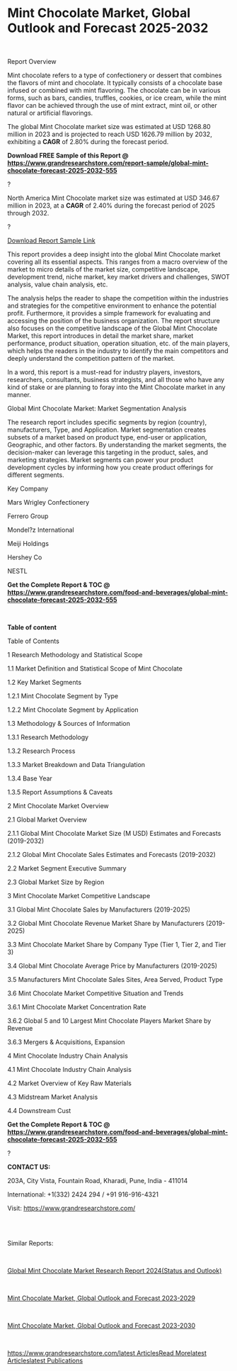 <h1>Mint Chocolate Market, Global Outlook and Forecast 2025-2032</h1><br/><p>Report Overview</p>
 
 
 
 <p>Mint chocolate refers to a type of confectionery or dessert that combines the flavors of mint and chocolate. It typically consists of a chocolate base infused or combined with mint flavoring. The chocolate can be in various forms, such as bars, candies, truffles, cookies, or ice cream, while the mint flavor can be achieved through the use of mint extract, mint oil, or other natural or artificial flavorings.</p>
 
 
 
 <p>The global Mint Chocolate market size was estimated at USD 1268.80 million in 2023 and is projected to reach USD 1626.79 million by 2032, exhibiting a <strong>CAGR</strong> of 2.80% during the forecast period.</p>
 
 
 
 <div><b>Download FREE Sample of this Report @ <a href="https://www.grandresearchstore.com/report-sample/global-mint-chocolate-forecast-2025-2032-555">https://www.grandresearchstore.com/report-sample/global-mint-chocolate-forecast-2025-2032-555</a></b></div>
 
 
 
 <p>? </p>
 
 
 
 <p>North America Mint Chocolate market size was estimated at USD 346.67 million in 2023, at a <strong>CAGR</strong> of 2.40% during the forecast period of 2025 through 2032.</p>
 
 
 
 <p>? </p>
 
 
 
 <p><a href="https://www.grandresearchstore.com/mr-admin/report-sample/global-mint-chocolate-forecast-2025-2032-555">Download Report Sample Link</a></p>
 
 
 
 <p>This report provides a deep insight into the global Mint Chocolate market covering all its essential aspects. This ranges from a macro overview of the market to micro details of the market size, competitive landscape, development trend, niche market, key market drivers and challenges, SWOT analysis, value chain analysis, etc.</p>
 
 
 
 <p>The analysis helps the reader to shape the competition within the industries and strategies for the competitive environment to enhance the potential profit. Furthermore, it provides a simple framework for evaluating and accessing the position of the business organization. The report structure also focuses on the competitive landscape of the Global Mint Chocolate Market, this report introduces in detail the market share, market performance, product situation, operation situation, etc. of the main players, which helps the readers in the industry to identify the main competitors and deeply understand the competition pattern of the market.</p>
 
 
 
 <p>In a word, this report is a must-read for industry players, investors, researchers, consultants, business strategists, and all those who have any kind of stake or are planning to foray into the Mint Chocolate market in any manner.</p>
 
 
 
 <p>Global Mint Chocolate Market: Market Segmentation Analysis</p>
 
 
 
 <p>The research report includes specific segments by region (country), manufacturers, Type, and Application. Market segmentation creates subsets of a market based on product type, end-user or application, Geographic, and other factors. By understanding the market segments, the decision-maker can leverage this targeting in the product, sales, and marketing strategies. Market segments can power your product development cycles by informing how you create product offerings for different segments.</p>
 
 
 
 <p>Key Company</p>
 
 
 
 <p>Mars Wrigley Confectionery</p>
 
 
 
 <p>Ferrero Group</p>
 
 
 
 <p>Mondel?z International</p>
 
 
 
 <p>Meiji Holdings</p>
 
 
 
 <p>Hershey Co</p>
 
 
 
 <p>NESTL</p>
 
 
 
 <div><b>Get the Complete Report & TOC @ <a href="https://www.grandresearchstore.com/food-and-beverages/global-mint-chocolate-forecast-2025-2032-555">https://www.grandresearchstore.com/food-and-beverages/global-mint-chocolate-forecast-2025-2032-555</a></b></div>
 
 
 
 <p><br />
 
 <b>Table of content</b></p>
 
 
 
 <p>Table of Contents<br />
 
 1 Research Methodology and Statistical Scope<br />
 
 1.1 Market Definition and Statistical Scope of Mint Chocolate<br />
 
 1.2 Key Market Segments<br />
 
 1.2.1 Mint Chocolate Segment by Type<br />
 
 1.2.2 Mint Chocolate Segment by Application<br />
 
 1.3 Methodology & Sources of Information<br />
 
 1.3.1 Research Methodology<br />
 
 1.3.2 Research Process<br />
 
 1.3.3 Market Breakdown and Data Triangulation<br />
 
 1.3.4 Base Year<br />
 
 1.3.5 Report Assumptions & Caveats<br />
 
 2 Mint Chocolate Market Overview<br />
 
 2.1 Global Market Overview<br />
 
 2.1.1 Global Mint Chocolate Market Size (M USD) Estimates and Forecasts (2019-2032)<br />
 
 2.1.2 Global Mint Chocolate Sales Estimates and Forecasts (2019-2032)<br />
 
 2.2 Market Segment Executive Summary<br />
 
 2.3 Global Market Size by Region<br />
 
 3 Mint Chocolate Market Competitive Landscape<br />
 
 3.1 Global Mint Chocolate Sales by Manufacturers (2019-2025)<br />
 
 3.2 Global Mint Chocolate Revenue Market Share by Manufacturers (2019-2025)<br />
 
 3.3 Mint Chocolate Market Share by Company Type (Tier 1, Tier 2, and Tier 3)<br />
 
 3.4 Global Mint Chocolate Average Price by Manufacturers (2019-2025)<br />
 
 3.5 Manufacturers Mint Chocolate Sales Sites, Area Served, Product Type<br />
 
 3.6 Mint Chocolate Market Competitive Situation and Trends<br />
 
 3.6.1 Mint Chocolate Market Concentration Rate<br />
 
 3.6.2 Global 5 and 10 Largest Mint Chocolate Players Market Share by Revenue<br />
 
 3.6.3 Mergers & Acquisitions, Expansion<br />
 
 4 Mint Chocolate Industry Chain Analysis<br />
 
 4.1 Mint Chocolate Industry Chain Analysis<br />
 
 4.2 Market Overview of Key Raw Materials<br />
 
 4.3 Midstream Market Analysis<br />
 
 4.4 Downstream Cust</p>
 
 
 
 <div><b>Get the Complete Report & TOC @ <a href="https://www.grandresearchstore.com/food-and-beverages/global-mint-chocolate-forecast-2025-2032-555">https://www.grandresearchstore.com/food-and-beverages/global-mint-chocolate-forecast-2025-2032-555</a></b></div>
 
 
 
 <p>? </p>
 
 
 
 <p><b>CONTACT US:</b><br />
 
 203A, City Vista, Fountain Road, Kharadi, Pune, India - 411014<br />
 
 International: +1(332) 2424 294 / +91 916-916-4321<br />
 
 Visit: <a href="https://www.grandresearchstore.com/">https://www.grandresearchstore.com/</a><br />
 
 <br />
 
 <br />
 
 Similar Reports:<br />
 
 <br />
 
 <a href="https://www.grandresearchstore.com/food-and-beverages/global-mint-chocolate-2024-127">Global Mint Chocolate Market Research Report 2024(Status and Outlook)</a><br />
 
 <br />
 
 <a href="https://www.grandresearchstore.com/food-and-beverages/global-mint-chocolate-forecast-2023-2029-987">Mint Chocolate Market, Global Outlook and Forecast 2023-2029</a><br />
 
 <br />
 
 <a href="https://www.grandresearchstore.com/food-and-beverages/global-mint-chocolate-forecast-2023-2030-667">Mint Chocolate Market, Global Outlook and Forecast 2023-2030</a><br />
 
 <br />
 
 <a href="https://gyeongbokgung.com">https://www.grandresearchstore.com/</a><a href="https://hallyeomaritime.com">latest Articles</a><a href="https://jingwansa.com">Read More</a><a href="https://nguoiviet.jp/">latest Articles</a><a href="https://www.intelmarketresearch.com/">latest Publications</a></p>